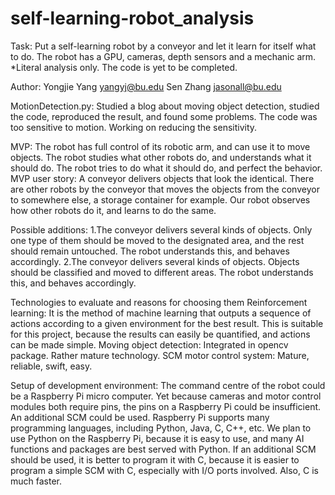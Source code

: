 # self-learning-robot_analysis
Task: Put a self-learning robot by a conveyor and let it learn for itself what to do. The robot has a GPU, cameras, depth sensors and a mechanic arm.  *Literal analysis only. The code is yet to be completed.

Author: Yongjie Yang   yangyj@bu.edu
        Sen Zhang   jasonall@bu.edu

MotionDetection.py:
Studied a blog about moving object detection, studied the code, reproduced the result, and found some problems. The code was too sensitive to motion. Working on reducing the sensitivity.

MVP:
The robot has full control of its robotic arm, and can use it to move objects. The robot studies what other robots do, and understands what it should do. The robot tries to do what it should do, and perfect the behavior.
MVP user story:
A conveyor delivers objects that look the identical. There are other robots by the conveyor that moves the objects from the conveyor to somewhere else, a storage container for example. Our robot observes how other robots do it, and learns to do the same.

Possible additions:
1.The conveyor delivers several kinds of objects. Only one type of them should be moved to the designated area, and the rest should remain untouched. The robot understands this, and behaves accordingly.
2.The conveyor delivers several kinds of objects. Objects should be classified and moved to different areas. The robot understands this, and behaves accordingly.

Technologies to evaluate and reasons for choosing them
Reinforcement learning: It is the method of machine learning that outputs a sequence of actions according to a given environment for the best result. This is suitable for this project, because the results can easily be quantified, and actions can be made simple.
Moving object detection: Integrated in opencv package. Rather mature technology.
SCM motor control system: Mature, reliable, swift, easy.

Setup of development environment:
The command centre of the robot could be a Raspberry Pi micro computer. Yet because cameras and motor control modules both require pins, the pins on a Raspberry Pi could be insufficient. An additional SCM could be used.
Raspberry Pi supports many programming languages, including Python, Java, C, C++, etc. We plan to use Python on the Raspberry Pi, because it is easy to use, and many AI functions and packages are best served with Python.
If an additional SCM should be used, it is better to program it with C, because it is easier to program a simple SCM with C, especially with I/O ports involved. Also, C is much faster.
